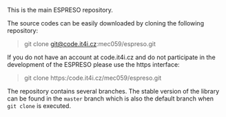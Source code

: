 This is the main ESPRESO repository.

The source codes can be easily downloaded by cloning the following repository:

> git clone git@code.it4i.cz:mec059/espreso.git
    
If you do not have an account at code.it4i.cz and do not participate in the development of the ESPRESO please use the https interface:

> git clone https:/code.it4i.cz/mec059/espreso.git

The repository contains several branches. The stable version of the library can be found in the ``master`` branch which is also the default branch when ``git clone`` is executed.
